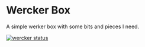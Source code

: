 # Wercker Box

A simple werker box with some bits and pieces I need.

[![wercker status](https://app.wercker.com/status/0be2dcd2d1d1eedbc71f684f5c2dd5fe/s "wercker status")](https://app.wercker.com/project/bykey/0be2dcd2d1d1eedbc71f684f5c2dd5fe)